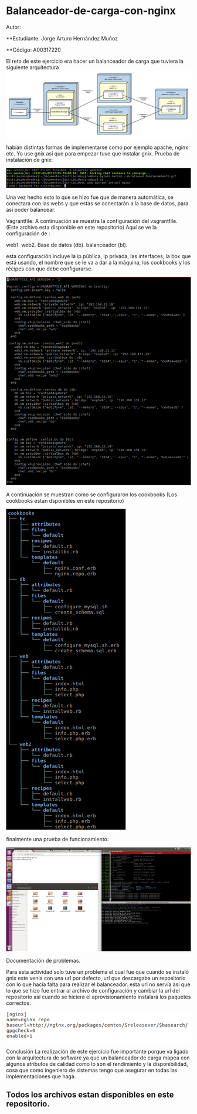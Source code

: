 # Balanceador-de-carga-con-nginx
Autor:

**Estudiante: Jorge Arturo Hernández Muñoz

**Código: A00317220

El reto de este ejercicio era hacer un balanceador de carga que tuviera la siguiente arquitectura
![GitHub Logo0](Imagenes/despliegue.png)

habían distintas formas de implementarse como por ejemplo apache,
nginx etc. Yo use gnix así que para empezar tuve que instalar gnix. Prueba de instalación de gnix:

![GitHub Logo](Imagenes/1.png)


Una vez hecho esto lo que se hizo fue que de manera automática, se conectara con las webs y que estas se conectarán a la 
base de datos, para así poder balancear.


Vagrantfile:
A continuación  se muestra la configuración del vagrantfile.
(Este archivo esta disponible en este repositorio)
Aquí se ve la configuración de :

web1.
web2.
Base de datos (db).
balanceador (bl).

esta configuración incluye la ip pública, ip privada, las interfaces, la box que está usando, el nombre que se le va a dar 
a la máquina, los cookbooks y los récipes con que debe configurarse.

![GitHub Logo](Imagenes/4.png)

A continuación se muestran como se configuraron los cookbooks (Los cookbooks estan dsponibles en este repositorio)

![GitHub Logo](Imagenes/3.png)

finalmente una prueba de funcionamiento:

![GitHub Logo](Imagenes/animacion3.gif)


Documentación de problemas.

Para esta actividad solo tuve un problema el cual fue que cuando se instaló gnix este venia con una url por defecto,
url que descargaba un repositorio con lo que hacía falta para realizar el balanceador. esta url no servía así que 
lo que se hizo fue entrar al archivo de configuración y cambiar la url del repositorio así cuando se hiciera el 
aprovisionamiento instalará los paquetes correctos.

![GitHub Logo](Imagenes/2.png)


Conclusión 
La realización de este ejercicio fue importante porque va ligado con la arquitectura de software ya que un balanceador de carga mapea con algunos atributos de calidad como lo son el rendimiento y la disponibilidad, cosa que como ingeniero de sistemas tengo que asegurar en todas las implementaciones que haga. 


## Todos los archivos estan disponibles en este repositorio.
